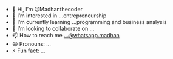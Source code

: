 - 👋 Hi, I’m @Madhanthecoder
- 👀 I’m interested in ...entrepreneurship
- 🌱 I’m currently learning ...programming and business analysis
- 💞️ I’m looking to collaborate on ...
- 📫 How to reach me ...@whatsapp.madhan
- 😄 Pronouns: ...
- ⚡ Fun fact: ...

<!---
Madhanthecoder/Madhanthecoder is a ✨ special ✨ repository because its `README.md` (this file) appears on your GitHub profile.
You can click the Preview link to take a look at your changes.
--->
